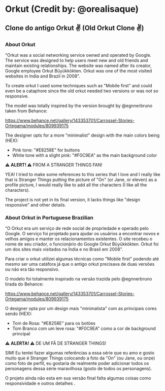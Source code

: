 # Orkut (Credit by: @orealisaque)

## Clone do antigo Orkut ✌️ (Old Orkut Clone ✌️)


### About Orkut

"Orkut was a social networking service owned and operated by Google. The service was designed to help users meet new and old friends and maintain existing relationships. The website was named after its creator, Google employee Orkut Büyükkökten. Orkut was one of the most visited websites in India and Brazil in 2008".

To create orkut I used some techniques such as "Mobile first" and could even be a cataphore since the old orkut needed two versions or was not so responsive.

The model was totally inspired by the version brought by @egnnerbruno taken from Behance:

https://www.behance.net/gallery/143353701/Carrossel-Stories-Ortegama/modules/809939175

The designer opts for a more "minimalist" design with the main colors being (HEX):

* Pink tone: "#E8258E" for buttons
* White tone with a slight pink: "#F0C9EA" as the main background color

:warning: <b>ALERT! </b> :warning: FROM A STRANGER THINGS FAN!

YEA! I tried to make some references to this series that I love and I really like that is Stranger Things putting the picture of "On" (or Jane, or eleven) as a profile picture, I would really like to add all the characters (I like all the characters).

The project is not yet in its final version, it lacks things like "design responsive" and other details.



### About Orkut in Portuguese Brazilian
“O Orkut era um serviço de rede social de propriedade e operado pelo Google. O serviço foi projetado para ajudar os usuários a encontrar novos e velhos amigos e manter os relacionamentos existentes. O site recebeu o nome de seu criador, o funcionário do Google Orkut Büyükkökten. Orkut foi um dos sites mais visitados na Índia e no Brasil em 2008".


Para criar o orkut utilizei algumas técnicas como "Mobile first" podendo até mesmo ser uma catáfora já que o antigo orkut precisava de duas versões ou não era tão responsivo.

O modelo foi totalmente inspirado na versão trazida pelo @egnnerbruno tirada do Behance:

https://www.behance.net/gallery/143353701/Carrossel-Stories-Ortegama/modules/809939175

O designer opta por um design mais "minimalista" com as principais cores sendo (HEX): 

* Tom de Rosa: "#E8258E" para os botões 
* Tom Branco com um leve rosa: "#F0C9EA" como a cor de background principal 

:warning: <b>ALERTA! </b> :warning: DE UM FÃ DE STRANGER THINGS! 

SIM! Eu tentei fazer algumas referências a essa série que eu amo e gosto muito que é Stranger Things colocando a foto da "On" (ou Jane, ou onze) como foto de perfil, eu gostaria de realmente poder adicionar todos os personagens dessa série maravilhosa (gosto de todos os personagens).

O projeto ainda não esta em sua versão final falta algumas coisas como responsividade e outros detalhes .